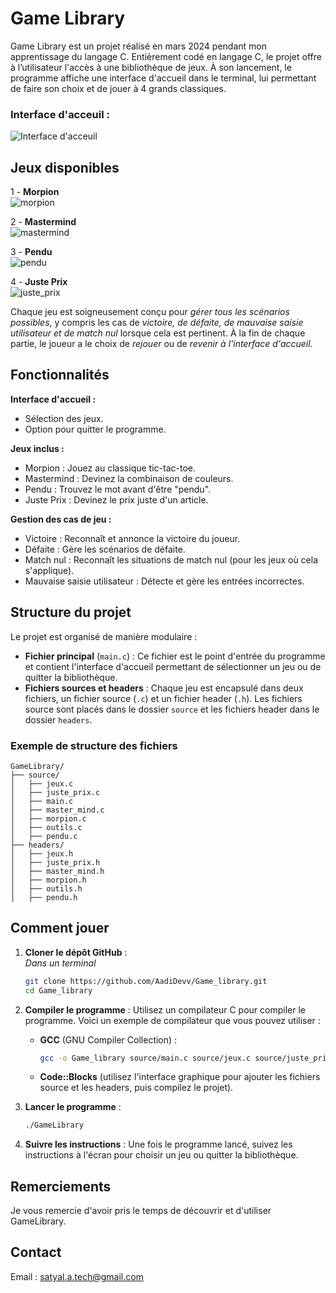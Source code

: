 # Game Library
Game Library est un projet réalisé en mars 2024 pendant mon apprentissage du langage C. Entièrement codé en langage C, le projet offre à l’utilisateur l'accès à une bibliothèque de jeux. À son lancement, le programme affiche une interface d'accueil dans le terminal, lui permettant de faire son choix et de jouer à 4 grands classiques.
  
### Interface d'acceuil :
![Interface d'acceuil](images/Acceuil.png)

## Jeux disponibles
1 - **Morpion**  
![morpion](images/Morpion.png)  
  
2 - **Mastermind**  
![mastermind](images/MasterMind_erreur+rejouer.png)  
  
3 - **Pendu**   
![pendu](images/Pendu.png)    
  
4 - **Juste Prix**  
![juste_prix](images/Juste_prix.png)  
  
Chaque jeu est soigneusement conçu pour *gérer tous les scénarios possibles*, y compris les cas de *victoire, de défaite, de mauvaise saisie utilisateur et de match nul* lorsque cela est pertinent. À la fin de chaque partie, le joueur a le choix de *rejouer* ou de *revenir à l'interface d'accueil.*  


## Fonctionnalités

**Interface d'accueil :**
   - Sélection des jeux.
   - Option pour quitter le programme.

**Jeux inclus :**
   - Morpion : Jouez au classique tic-tac-toe.
   - Mastermind : Devinez la combinaison de couleurs.
   - Pendu : Trouvez le mot avant d'être "pendu".
   - Juste Prix : Devinez le prix juste d'un article.

**Gestion des cas de jeu :**
   - Victoire : Reconnaît et annonce la victoire du joueur.
   - Défaite : Gère les scénarios de défaite.
   - Match nul : Reconnaît les situations de match nul (pour les jeux où cela s'applique).
   - Mauvaise saisie utilisateur : Détecte et gère les entrées incorrectes.

     

## Structure du projet
Le projet est organisé de manière modulaire :
- **Fichier principal** (`main.c`) : Ce fichier est le point d'entrée du programme et contient l'interface d'accueil permettant de sélectionner un jeu ou de quitter la bibliothèque.
- **Fichiers sources et headers** : Chaque jeu est encapsulé dans deux fichiers, un fichier source (`.c`) et un fichier header (`.h`). Les fichiers source sont placés dans le dossier `source` et les fichiers header dans le dossier `headers`.

### Exemple de structure des fichiers
```
GameLibrary/
├── source/
│   ├── jeux.c
│   ├── juste_prix.c
│   ├── main.c
│   ├── master_mind.c
│   ├── morpion.c
│   ├── outils.c
│   ├── pendu.c
├── headers/
│   ├── jeux.h
│   ├── juste_prix.h
│   ├── master_mind.h
│   ├── morpion.h
│   ├── outils.h
│   ├── pendu.h
```


## Comment jouer
1. **Cloner le dépôt GitHub** :  
   *Dans un terminal*
   ```bash
   git clone https://github.com/AadiDevv/Game_library.git
   cd Game_library
   ```

3. **Compiler le programme** :
   Utilisez un compilateur C pour compiler le programme. Voici un exemple de compilateur que vous pouvez utiliser :
   - **GCC** (GNU Compiler Collection) :
     ```bash
     gcc -o Game_library source/main.c source/jeux.c source/juste_prix.c source/master_mind.c source/morpion.c source/outils.c source/pendu.c -Iheaders
     ```

   - **Code::Blocks** (utilisez l'interface graphique pour ajouter les fichiers source et les headers, puis compilez le projet).

4. **Lancer le programme** :
   ```bash
   ./GameLibrary
   ```

5. **Suivre les instructions** :
   Une fois le programme lancé, suivez les instructions à l'écran pour choisir un jeu ou quitter la bibliothèque.

## Remerciements
Je vous remercie d'avoir pris le temps de découvrir et d'utiliser GameLibrary.
## Contact

Email : satyal.a.tech@gmail.com

